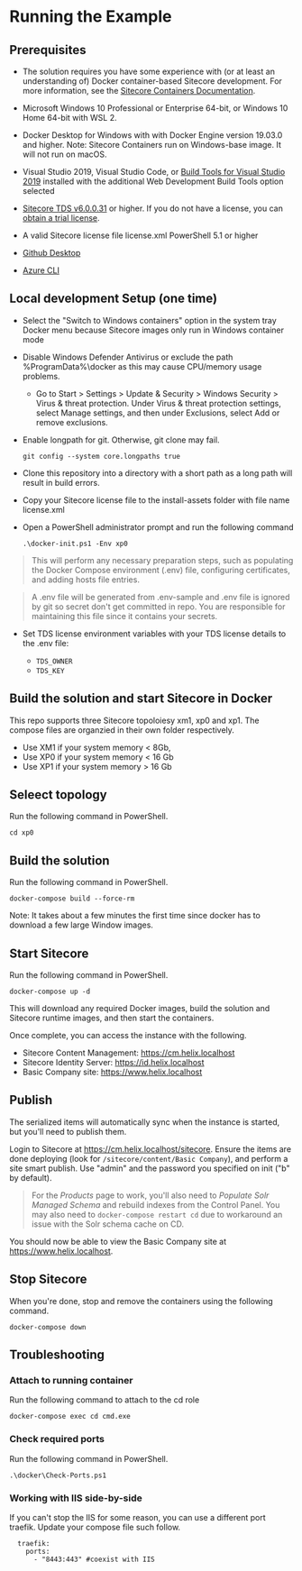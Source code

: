 # Running the Example

## Prerequisites

- The solution requires you have some experience with (or at least an understanding of) Docker container-based Sitecore development. For more information, see the [Sitecore Containers Documentation](https://containers.doc.sitecore.com).

- Microsoft Windows 10 Professional or Enterprise 64-bit, or Windows 10 Home 64-bit with WSL 2. 

- Docker Desktop for Windows with with Docker Engine version 19.03.0 and higher.
Note: Sitecore Containers run on Windows-base image. It will not run on macOS.

- Visual Studio 2019, Visual Studio Code, or [Build Tools for Visual Studio 2019](https://visualstudio.microsoft.com/downloads/#build-tools-for-visual-studio-2019) installed with the additional Web Development Build Tools option selected

- [Sitecore TDS v6.0.0.31](https://www.teamdevelopmentforsitecore.com/Download/TDS-Classic) or higher. If you do not have a license, you can [obtain a trial license](https://www.teamdevelopmentforsitecore.com/TDS-Classic/Free-Trial).

- A valid Sitecore license file license.xml
PowerShell 5.1 or higher
- [Github Desktop](https://desktop.github.com/)
- [Azure CLI](https://docs.microsoft.com/en-us/cli/azure/install-azure-cli-windows?tabs=azure-cli)

## Local development Setup (one time)

- Select the "Switch to Windows containers" option in the system tray Docker menu because Sitecore images only run in Windows container mode

- Disable Windows Defender Antivirus or exclude the path %ProgramData%\docker as this may cause CPU/memory usage problems.

  - Go to Start > Settings > Update & Security > Windows Security > Virus & threat protection. Under Virus & threat protection settings, select Manage settings, and then under Exclusions, select Add or remove exclusions.


- Enable longpath for git. Otherwise, git clone may fail.
    ```
    git config --system core.longpaths true
    ```

- Clone this repository into a directory with a short path as a long path will result in build errors.

- Copy your Sitecore license file to the install-assets folder with file name license.xml  

- Open a PowerShell administrator prompt and run the following command 
    ```
    .\docker-init.ps1 -Env xp0
    ```
> This will perform any necessary preparation steps, such as populating the Docker Compose environment (.env) file, configuring certificates, and adding hosts file entries.

> A .env file will be generated from .env-sample and .env file is ignored by git so secret don't get committed in repo.  You are responsible for maintaining this file since it contains your secrets.

- Set TDS license environment variables with your TDS license details to the .env file:

  * `TDS_OWNER`
  * `TDS_KEY`

## Build the solution and start Sitecore in Docker

This repo supports three Sitecore topoloiesy xm1, xp0 and xp1. The compose files are organzied in their own folder respectively. 
- Use XM1 if your system memory < 8Gb, 
- Use XP0 if your system memory < 16 Gb 
- Use XP1 if your system memory > 16 Gb 

## Seleect topology
Run the following command in PowerShell.

```
cd xp0
```
## Build the solution
Run the following command in PowerShell.

```
docker-compose build --force-rm
```

Note: It takes about a few minutes the first time since docker has to download a few large Window images.

## Start Sitecore
Run the following command in PowerShell.
```
docker-compose up -d
```

This will download any required Docker images, build the solution and Sitecore runtime images, and then start the containers. 

Once complete, you can access the instance with the following.

* Sitecore Content Management: https://cm.helix.localhost
* Sitecore Identity Server: https://id.helix.localhost
* Basic Company site: https://www.helix.localhost

## Publish

The serialized items will automatically sync when the instance is started, but you'll need to publish them.

Login to Sitecore at https://cm.helix.localhost/sitecore. Ensure the items are done deploying (look for `/sitecore/content/Basic Company`), and perform a site smart publish. Use "admin" and the password you specified on init ("b" by default).

> For the _Products_ page to work, you'll also need to _Populate Solr Managed Schema_ and rebuild indexes from the Control Panel. You may also need to `docker-compose restart cd` due to workaround an issue with the Solr schema cache on CD.

You should now be able to view the Basic Company site at https://www.helix.localhost.

## Stop Sitecore

When you're done, stop and remove the containers using the following command.

```
docker-compose down
```

## Troubleshooting

### Attach to running container
Run the following command to attach to the cd role
```
docker-compose exec cd cmd.exe
```

### Check required ports
Run the following command in PowerShell.

```
.\docker\Check-Ports.ps1
```

### Working with IIS side-by-side
If you can't stop the IIS for some reason, you can use a different port traefik. Update your compose file such follow. 

```
  traefik:
    ports:
      - "8443:443" #coexist with IIS
```
